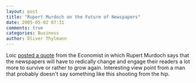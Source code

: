 ```yaml
---
layout: post
title: "Rupert Murdoch on the Future of Newspapers"
date: 2005-05-02 07:31
comments: true
categories: Business
author: Oliver Thylmann
---
```



Loic [posted a quote](http://www.loiclemeur.com/english/2005/05/rupert_murdoch_.html) from the Economist in which Rupert Murdoch says that the newspapers will have to redically change and engage their readers a lot more to survive or rather to grow again. Interesting view point from a man that probably doesn't say something like this shooting from the hip.



